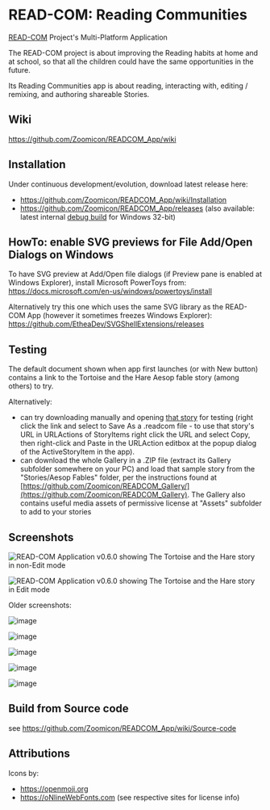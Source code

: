# READ-COM: Reading Communities
[READ-COM](https://www.read-com-eu.uma.es/) Project's Multi-Platform Application

The READ-COM project is about improving the Reading habits at home and at school, so that all the children could have the same opportunities in the future.

Its Reading Communities app is about reading, interacting with, editing / remixing, and authoring shareable Stories.

## Wiki
https://github.com/Zoomicon/READCOM_App/wiki

## Installation
Under continuous development/evolution, download latest release here:
* https://github.com/Zoomicon/READCOM_App/wiki/Installation
* https://github.com/Zoomicon/READCOM_App/releases
(also available: latest internal [debug build](https://github.com/Zoomicon/READCOM_App/tree/master/App/Win32/Debug) for Windows 32-bit)

## HowTo: enable SVG previews for File Add/Open Dialogs on Windows

To have SVG preview at Add/Open file dialogs (if Preview pane is enabled at Windows Explorer), install Microsoft PowerToys from: https://docs.microsoft.com/en-us/windows/powertoys/install

Alternatively try this one which uses the same SVG library as the READ-COM App (however it sometimes freezes Windows Explorer): https://github.com/EtheaDev/SVGShellExtensions/releases

## Testing

The default document shown when app first launches (or with New button) contains a link to the Tortoise and the Hare Aesop fable story (among others) to try.

Alternatively:
* can try downloading manually and opening [that story](https://raw.githubusercontent.com/zoomicon/READCOM_Gallery/master/Gallery/en/3-6/The%20Tortoise%20and%20the%20Hare.readcom) for testing (right click the link and select to Save As a .readcom file - to use that story's URL in URLActions of StoryItems right click the URL and select Copy, then right-click and Paste in the URLAction editbox at the popup dialog of the ActiveStoryItem in the app).
* can download the whole Gallery in a .ZIP file (extract its Gallery subfolder somewhere on your PC) and load that sample story from the "Stories/Aesop Fables" folder, per the instructions found at [https://github.com/Zoomicon/READCOM_Gallery/](https://github.com/Zoomicon/READCOM_Gallery). The Gallery also contains useful media assets of permissive license at "Assets" subfolder to add to your stories

## Screenshots

![READ-COM Application v0.6.0 showing The Tortoise and the Hare story in non-Edit mode](https://user-images.githubusercontent.com/3461504/172428202-baf8aa71-a125-48d4-9521-f211645a9446.png)

![READ-COM Application v0.6.0 showing The Tortoise and the Hare story in Edit mode](https://user-images.githubusercontent.com/3461504/172427727-8aeea65c-b8ee-4e76-a376-fc1a802f8fe8.png)

Older screenshots:

![image](https://user-images.githubusercontent.com/3461504/164836697-5d1b6d1e-e665-446b-a8f9-21fc8bfe8bce.png)

![image](https://user-images.githubusercontent.com/3461504/159692204-c61e2f77-61c6-4afe-860b-5d4e9acf840c.png)

![image](https://user-images.githubusercontent.com/3461504/153725195-3f952633-dbfa-4da1-a3d6-ca280608c6e8.png)

![image](https://user-images.githubusercontent.com/3461504/152587444-315f557f-55d9-453a-94f1-042d7b76e010.png)

![image](https://user-images.githubusercontent.com/3461504/150108636-95dbc253-33bc-46ab-b1cb-aa91d1f7a6fb.png)

## Build from Source code
see https://github.com/Zoomicon/READCOM_App/wiki/Source-code

## Attributions
Icons by:
* https://openmoji.org
* https://oNlineWebFonts.com
(see respective sites for license info)
